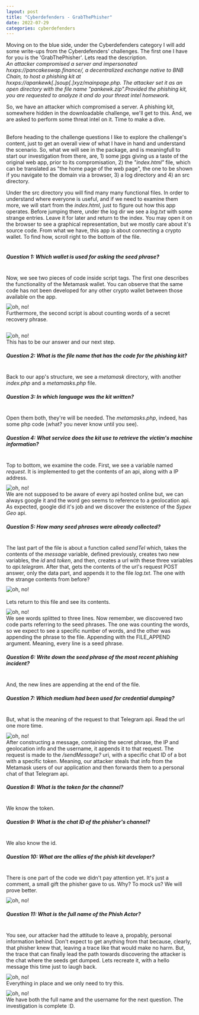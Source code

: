 ```yaml
---
layout: post
title: "Cyberdefenders - GrabThePhisher"
date: 2022-07-29
categories: cyberdefenders
---
```


Moving on to the blue side, under the Cyberdefenders category I will add some write-ups from the Cyberdefenders' challenges. The first one I have for you is the 'GrabThePhisher'. Lets read the description.<br>
<i>An attacker compromised a server and impersonated hxxps://pancakeswap.finance/, a decentralized exchange native to BNB Chain, to host a phishing kit at hxxps://apankewk[.]soup[.]xyz/mainpage.php. The attacker set it as an open directory with the file name "pankewk.zip".Provided the phishing kit, you are requested to analyze it and do your threat intel homework.</i><br>

So, we have an attacker which compromised a server. A phishing kit, somewhere hidden in the downloadable challenge, we'll get to this. And, we are asked to perform some threat intel on it. Time to make a dive.<br><br>

Before heading to the challenge questions I like to explore the challenge's content, just to get an overall view of what I have in hand and understand the scenario. So, what we will see in the package, and is meaningfull to start our investigation from there, are, 1) some jpgs giving us a taste of the original web app, prior to its compromisation, 2) the <i>"index.html"</i> file, which can be translated as "the home page of the web page", the one to be shown if you navigate to the domain via a browser, 3) a log directory and 4) an src directory.<br>

Under the src directory you will find many many functional files. In order to understand where everyone is useful, and if we need to examine them more, we will start from the <i>index.html</i>, just to figure out how this app operates. Before jumping there, under the log dir we see a <i>log.txt</i> with some strange entries. Leave it for later and return to the index. You may open it on the browser to see a graphical representation, but we mostly care about it's source code. From what we have, this app is about connecting a crypto wallet. To find how, scroll right to the bottom of the file.<br><br>

<article>
<h5>Question 1: Which wallet is used for asking the seed phrase?</h5><br>
Now, we see two pieces of code inside script tags. The first one describes the functionality of the Metamask wallet. You can observe that the same code has not been developed for any other crypto wallet between those available on the app.<br>
<img src="/securityegg/assets/images/cyberdefenders/phisher/1_index_connect.png" alt="oh, no!" style="margin-top: 2%; max-width: 100%"><br>
Furthermore, the second script is about counting words of a secret recovery phrase.<br><br>
<img src="/securityegg/assets/images/cyberdefenders/phisher/1_secret_phrases.png" alt="oh, no!" style="margin-top: 2%; max-width: 100%"><br>
This has to be our answer and our next step.<br>
<h5>Question 2: What is the file name that has the code for the phishing kit?</h5><br>
Back to our app's structure, we see a <i>metamask</i> directory, with another <i>index.php</i> and a <i>metamasks.php</i> file.<br>
<h5>Question 3: In which language was the kit written?</h5><br>
Open them both, they're will be needed. The <i>metamasks.php</i>, indeed, has some php code (what? you never know until you see).<br>
<h5>Question 4: What service does the kit use to retrieve the victim's machine information?</h5><br>
Top to bottom, we examine the code. First, we see a variable named <i>request</i>. It is implemented to get the contents of an api, along with a IP address.<br>
<img src="/securityegg/assets/images/cyberdefenders/phisher/4_api.png" alt="oh, no!" style="margin-top: 2%; max-width: 100%"><br>
We are not supposed to be aware of every api hosted online but, we can always google it and the word geo seems to reference to a geolocation api. As expected, google did it's job and we discover the existence of the <i>Sypex Geo</i> api.<br>
<h5>Question 5: How many seed phrases were already collected?</h5><br>
The last part of the file is about a function called <i>sendTel</i> which, takes the contents of the <i>message</i> variable, defined previously, creates two new variables, the <i>id</i> and <i>token</i>, and then, creates a url with these three variables to <i>api.telegram</i>. After that, gets the contents of the url's request POST answer, only the data part, and appends it to the file <i>log.txt</i>. The one with the strange contents from before?<br>
<img src="/securityegg/assets/images/cyberdefenders/phisher/5_code_part.png" alt="oh, no!" style="margin-top: 2%; max-width: 100%"><br><br>
Lets return to this file and see its contents.<br>
<img src="/securityegg/assets/images/cyberdefenders/phisher/5_seeds.png" alt="oh, no!" style="margin-top: 2%; max-width: 100%"><br>
We see words splitted to three lines. Now remember, we discovered two code parts referring to the seed phrases. The one was counting the words, so we expect to see a specific number of words, and the other was appending the phrase to the file. Appending with the FILE_APPEND argument. Meaning, every line is a seed phrase.
<h5>Question 6: Write down the seed phrase of the most recent phishing incident?</h5><br>
And, the new lines are appending at the end of the file.
<h5>Question 7: Which medium had been used for credential dumping?</h5><br>
But, what is the meaning of the request to that Telegram api. Read the url one more time.<br>
<img src="/securityegg/assets/images/cyberdefenders/phisher/7_code_part.png" alt="oh, no!" style="margin-top: 2%; max-width: 100%"><br>
After constructing a message, containing the secret phrase, the IP and geolocation info and the username, it appends it to that request. The request is made to the <i>/sendMessage?</i> uri, with a specific chat ID of a bot with a specific token. Meaning, our attacker steals that info from the Metamask users of our application and then forwards them to a personal chat of that Telegram api.
<h5>Question 8: What is the token for the channel?</h5><br>
We know the token.<br>
<h5>Question 9: What is the chat ID of the phisher's channel?</h5><br>
We also know the id.<br>
<h5>Question 10: What are the allies of the phish kit developer?</h5><br>
There is one part of the code we didn't pay attention yet. It's just a comment, a small gift the phisher gave to us. Why? To mock us? We will prove better.<br>
<img src="/securityegg/assets/images/cyberdefenders/phisher/10_allies.png" alt="oh, no!" style="margin-top: 2%; max-width: 100%"><br>
<h5>Question 11: What is the full name of the Phish Actor?</h5><br>
You see, our attacker had the attitude to leave a, propably, personal information behind. Don't expect to get anything from that because, clearly, that phisher knew that, leaving a trace like that would make no harm. But, the trace that can finally lead the path towards discovering the attacker is the chat where the seeds get dumped. Lets recreate it, with a hello message this time just to laugh back.<br>
<img src="/securityegg/assets/images/cyberdefenders/phisher/recreate_link.png" alt="oh, no!" style="margin-top: 2%; max-width: 100%"><br>
Everything in place and we only need to try this.<br>
<img src="/securityegg/assets/images/cyberdefenders/phisher/11_12_answers.png" alt="oh, no!" style="margin-top: 2%; max-width: 100%"><br>
We have both the full name and the username for the next question. The investigation is complete :D.
</article>
